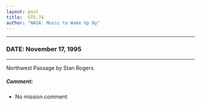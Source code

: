 ```yaml
---
layout: post
title:  STS-74
author: "NASA: Music to Wake Up By"
---
```


----
### DATE: November 17, 1995
----
Northwest Passage by Stan Rogers.

##### Comment:
* No mission comment
